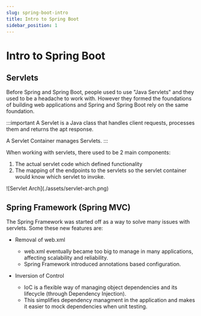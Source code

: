 ```yaml
---
slug: spring-boot-intro
title: Intro to Spring Boot
sidebar_position: 1
---
```


# Intro to Spring Boot

## Servlets

Before Spring and Spring Boot, people used to use "Java Servlets" and they used to be a headache to work with. However they formed the foundations of building web applications and Spring and Spring Boot rely on the same foundation.

:::important
A Servlet is a Java class that handles client requests, processes them and returns the apt response.

A Servlet Container manages Servlets.
:::

When working with servlets, there used to be 2 main components:

1. The actual servlet code which defined functionality
2. The mapping of the endpoints to the servlets so the servlet container would know which servlet to invoke.

<div class="img-container">
![Servlet Arch](./assets/servlet-arch.png)
</div>

## Spring Framework (Spring MVC)

The Spring Framework was started off as a way to solve many issues with servlets. Some these new features are:

- Removal of web.xml

  - web.xml eventually became too big to manage in many applications, affecting scalability and reliability.
  - Spring Framework introduced annotations based configuration.

- Inversion of Control

  - IoC is a flexible way of managing object dependencies and its lifecycle (through Dependency Injection).
  - This simplifies dependency managment in the application and makes it easier to mock dependencies when unit testing.
